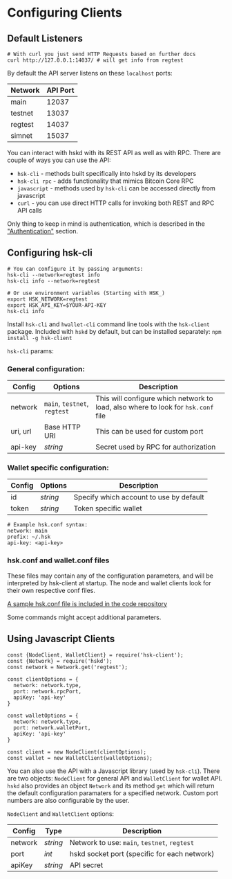 # Configuring Clients

## Default Listeners
```shell--visible
# With curl you just send HTTP Requests based on further docs
curl http://127.0.0.1:14037/ # will get info from regtest
```

By default the API server listens on these `localhost` ports:

Network   | API Port
--------- | -----------
main      | 12037
testnet   | 13037
regtest   | 14037
simnet    | 15037

You can interact with hskd with its REST API as well as with RPC.
There are couple of ways you can use the API:

- `hsk-cli` - methods built specifically into hskd by its developers
- `hsk-cli rpc` - adds functionality that mimics Bitcoin Core RPC
- `javascript` - methods used by `hsk-cli` can be accessed directly from javascript
- `curl` - you can use direct HTTP calls for invoking both REST and RPC API calls

Only thing to keep in mind is authentication, which is described in the ["Authentication"](#authentication) section.


## Configuring hsk-cli

```shell--visible
# You can configure it by passing arguments:
hsk-cli --network=regtest info
hsk-cli info --network=regtest

# Or use environment variables (Starting with HSK_)
export HSK_NETWORK=regtest
export HSK_API_KEY=$YOUR-API-KEY
hsk-cli info
```

Install `hsk-cli` and `hwallet-cli` command line tools with the `hsk-client` package.
Included with `hskd` by default, but can be installed separately:
`npm install -g hsk-client`

`hsk-cli` params:

### General configuration:

Config    | Options                      | Description
--------- | -----------                  | -----------
network   | `main`, `testnet`, `regtest` | This will configure which network to load, also where to look for `hsk.conf` file
uri, url  | Base HTTP URI                | This can be used for custom port
api-key   | _string_                     | Secret used by RPC for authorization

### Wallet specific configuration:

Config    | Options         | Description
--------- | -----------     | -----------
id        | _string_        | Specify which account to use by default
token     | _string_        | Token specific wallet


```shell--visible
# Example hsk.conf syntax:
network: main
prefix: ~/.hsk
api-key: <api-key>
```

### hsk.conf and wallet.conf files

These files may contain any of the configuration parameters, and will be interpreted by hsk-client at startup. The node and wallet clients look for their own respective conf files.

[A sample hsk.conf file is included in the code repository](https://github.com/handshake-org/hskd/blob/master/etc/sample.conf)




<aside class="notice">
Some commands might accept additional parameters.
</aside>

## Using Javascript Clients

```javascript--visible
const {NodeClient, WalletClient} = require('hsk-client');
const {Network} = require('hskd');
const network = Network.get('regtest');

const clientOptions = {
  network: network.type,
  port: network.rpcPort,
  apiKey: 'api-key'
}

const walletOptions = {
  network: network.type,
  port: network.walletPort,
  apiKey: 'api-key'
}

const client = new NodeClient(clientOptions);
const wallet = new WalletClient(walletOptions);
```

You can also use the API with a Javascript library (used by `hsk-cli`).
There are two objects: `NodeClient` for general API and `WalletClient` for wallet API.
`hskd` also provides an object `Network` and its method `get` which will return the default configuration paramaters for a specified network.
Custom port numbers are also configurable by the user.

`NodeClient` and `WalletClient` options:

Config    | Type                         | Description
--------- | -----------                  | -----------
network   | _string_ | Network to use: `main`, `testnet`, `regtest`
port      | _int_                          | hskd socket port (specific for each network)
apiKey    | _string_                       | API secret

